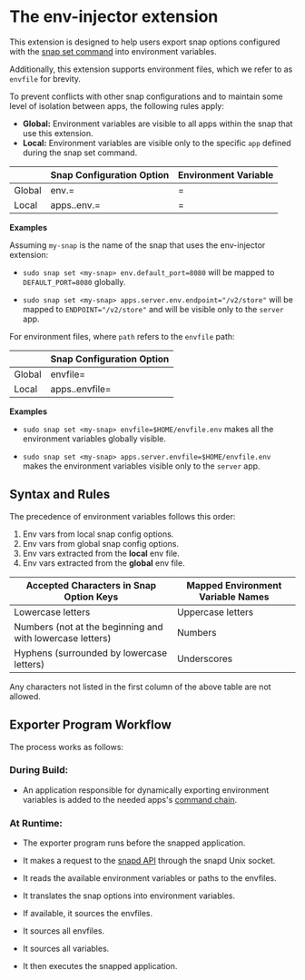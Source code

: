 # The env-injector extension

This extension is designed to help users export snap options configured with the [snap set command](https://snapcraft.io/docs/configuration-in-snaps) into environment variables.

Additionally, this extension supports environment files, which we refer to as `envfile` for brevity.

To prevent conflicts with other snap configurations and to maintain some level of isolation between apps, the following rules apply:

* **Global:** Environment variables are visible to all apps within the snap that use this extension.
* **Local:** Environment variables are visible only to the specific `app` defined during the snap set command.

|        | Snap Configuration Option      | Environment Variable |
|--------|--------------------------------|----------------------|
| Global | env.<key>=<value>              | <KEY>=<value>        |
| Local  | apps.<app>.env.<key>=<value>   | <KEY>=<value>        |

**Examples**

Assuming `my-snap` is the name of the snap that uses the env-injector extension:

* `sudo snap set <my-snap> env.default_port=8080` will be mapped to `DEFAULT_PORT=8080` globally.

* `sudo snap set <my-snap> apps.server.env.endpoint="/v2/store"` will be mapped to `ENDPOINT="/v2/store"` and will be visible only to the `server` app.

For environment files, where `path` refers to the `envfile` path:

|        | Snap Configuration Option    |
|--------|------------------------------|
| Global | envfile=<path>               |
| Local  | apps.<app>.envfile=<path>    |

**Examples**

* `sudo snap set <my-snap> envfile=$HOME/envfile.env` makes all the environment variables globally visible.

* `sudo snap set <my-snap> apps.server.envfile=$HOME/envfile.env` makes the environment variables visible only to the `server` app.

## Syntax and Rules

The precedence of environment variables follows this order:

1. Env vars from local snap config options.
2. Env vars from global snap config options.
3. Env vars extracted from the **local** env file.
4. Env vars extracted from the **global** env file.

| Accepted Characters in Snap Option Keys                   | Mapped Environment Variable Names |
|-----------------------------------------------------------|-----------------------------------|
| Lowercase letters                                         | Uppercase letters                 |
| Numbers (not at the beginning and with lowercase letters) | Numbers                           |
| Hyphens (surrounded by lowercase letters)                 | Underscores                       |

Any characters not listed in the first column of the above table are not allowed.

## Exporter Program Workflow

The process works as follows:

### During Build:

- An application responsible for dynamically exporting environment variables is added to the needed apps's [command chain](https://snapcraft.io/docs/snapcraft-app-and-service-metadata#heading--command-chain).

### At Runtime:

- The exporter program runs before the snapped application.

- It makes a request to the [snapd API](https://snapcraft.io/docs/using-the-api) through the snapd Unix socket.

- It reads the available environment variables or paths to the envfiles.

- It translates the snap options into environment variables.

- If available, it sources the envfiles.

- It sources all envfiles.

- It sources all variables.

- It then executes the snapped application.
